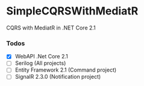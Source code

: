 # SimpleCQRSWithMediatR
CQRS with MediatR in .NET Core 2.1

### Todos
- [x] WebAPI .Net Core 2.1
- [ ] Serilog (All projects)
- [ ] Entity Framework 2.1 (Command project)
- [ ] SignalR 2.3.0 (Notification project)
